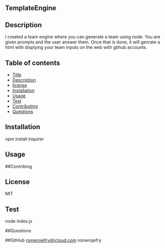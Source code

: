 ## TemplateEngine


## Description 

I created a team engine where you can generate a team using node. You are given prompts and the user answer them. Once that is done, it will genrate a html with displying your team inputs on the web with gtihub accounts. 

## Table of contents 

* [Title](#Title)
* [Description](#Description)
* [license](#License)
* [Installation](#Installation)
* [Usage](#Usage)
* [Test](#Test) 
* [Contributing](#Contributing)
* [Questions](#Questions)

## Installation
npm install inquirer

## Usage

##Contribing 

## License 
MIT

## Test
node index.js

##Questions


##GitHub 
romerojefry@icloud.com
romerojefry
